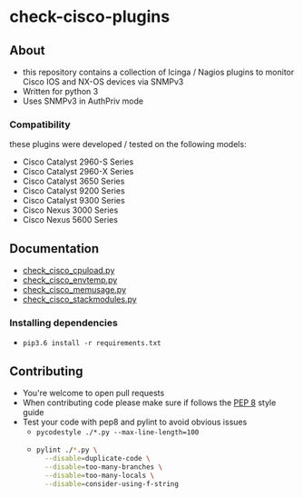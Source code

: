 # check-cisco-plugins

## About
* this repository contains a collection of Icinga / Nagios plugins to monitor Cisco IOS and NX-OS devices via SNMPv3
* Written for python 3
* Uses SNMPv3 in AuthPriv mode

### Compatibility
these plugins were developed / tested on the following models:
* Cisco Catalyst 2960-S Series
* Cisco Catalyst 2960-X Series
* Cisco Catalyst 3650 Series
* Cisco Catalyst 9200 Series
* Cisco Catalyst 9300 Series
* Cisco Nexus 3000 Series
* Cisco Nexus 5600 Series

## Documentation
* [check_cisco_cpuload.py](docs/check_cisco_cpuload.md)
* [check_cisco_envtemp.py](docs/check_cisco_envtemp.md)
* [check_cisco_memusage.py](docs/check_cisco_memusage.md)
* [check_cisco_stackmodules.py](docs/check_cisco_stackmodules.md)

### Installing dependencies
* `pip3.6 install -r requirements.txt`

## Contributing
* You're welcome to open pull requests
* When contributing code please make sure if follows the [PEP 8](https://www.python.org/dev/peps/pep-0008/) style guide
* Test your code with pep8 and pylint to avoid obvious issues
  * `pycodestyle ./*.py --max-line-length=100`
  * 
    ```bash
    pylint ./*.py \
      --disable=duplicate-code \
      --disable=too-many-branches \
      --disable=too-many-locals \
      --disable=consider-using-f-string
    ```
